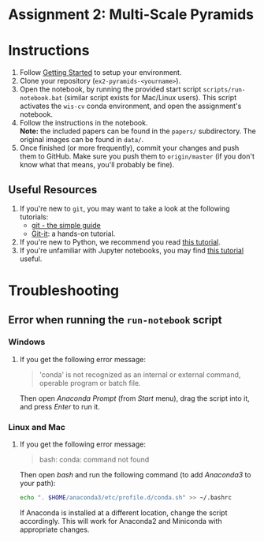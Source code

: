 # Assignment 2: Multi-Scale Pyramids

# Instructions
1. Follow [Getting Started](https://github.com/wis-intro-vision/getting-started) to setup your environment.
2. Clone your repository (`ex2-pyramids-<yourname>`).
3. Open the notebook, by running the provided start script `scripts/run-notebook.bat` (similar script exists for Mac/Linux users). This script activates the `wis-cv` conda environment, and open the assignment's notebook.
4. Follow the instructions in the notebook.  
**Note:** the included papers can be found in the `papers/` subdirectory. The original images can be found in `data/`.
5. Once finished (or more frequently), commit your changes and push them to GitHub. Make sure you push them to `origin/master` (if you don't know what that means, you'll probably be fine).

## Useful Resources
1. If you're new to `git`, you may want to take a look at the following tutorials:
    - [git - the simple guide](http://rogerdudler.github.io/git-guide/)
    - [Git-it](https://github.com/jlord/git-it-electron#what-to-install): a hands-on tutorial.
2. If you're new to Python, we recommend you read [this tutorial](http://cs231n.github.io/python-numpy-tutorial/).
3. If you're unfamiliar with Jupyter notebooks, you may find [this tutorial](https://www.dataquest.io/blog/jupyter-notebook-tutorial/) useful.

# Troubleshooting
## Error when running the `run-notebook` script
### Windows
1. If you get the following error message:
    > 'conda' is not recognized as an internal or external command, operable program or batch file.

    Then open *Anaconda Prompt* (from *Start* menu), drag the script into it, and press *Enter* to run it.

### Linux and Mac
1. If you get the following error message:
    > bash: conda: command not found

    Then open *bash* and run the following command (to add *Anaconda3* to your path):
    ```bash
    echo ". $HOME/anaconda3/etc/profile.d/conda.sh" >> ~/.bashrc
    ```
    If Anaconda is installed at a different location, change the script accordingly. This will work for Anaconda2 and Miniconda with appropriate changes.